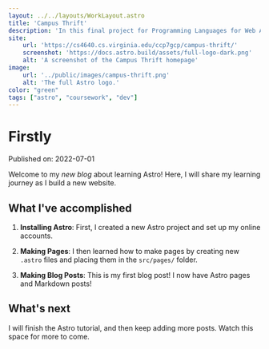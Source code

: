 ```yaml
---
layout: ../../layouts/WorkLayout.astro
title: 'Campus Thrift'
description: 'In this final project for Programming Languages for Web Apps @ the University of Virginia, I designed and developed a web app enabling students to exchange items with each other locally.'
site: 
    url: 'https://cs4640.cs.virginia.edu/ccp7gcp/campus-thrift/'
    screenshot: 'https://docs.astro.build/assets/full-logo-dark.png'
    alt: 'A screenshot of the Campus Thrift homepage'
image:
    url: '../public/images/campus-thrift.png'
    alt: 'The full Astro logo.'
color: "green"
tags: ["astro", "coursework", "dev"]
---
```

# Firstly

Published on: 2022-07-01

Welcome to my _new blog_ about learning Astro! Here, I will share my learning journey as I build a new website.

## What I've accomplished

1. **Installing Astro**: First, I created a new Astro project and set up my online accounts.

2. **Making Pages**: I then learned how to make pages by creating new `.astro` files and placing them in the `src/pages/` folder.

3. **Making Blog Posts**: This is my first blog post! I now have Astro pages and Markdown posts!

## What's next

I will finish the Astro tutorial, and then keep adding more posts. Watch this space for more to come.